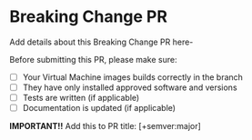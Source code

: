# Breaking Change PR

Add details about this Breaking Change PR here-
 
Before submitting this PR, please make sure:

- [ ] Your Virtual Machine images builds correctly in the branch
- [ ] They have only installed approved software and versions
- [ ] Tests are written (if applicable)
- [ ] Documentation is updated (if applicable)

**IMPORTANT!!** Add this to PR title: [+semver:major]